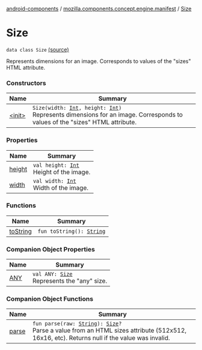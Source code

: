 [android-components](../../index.md) / [mozilla.components.concept.engine.manifest](../index.md) / [Size](./index.md)

# Size

`data class Size` [(source)](https://github.com/mozilla-mobile/android-components/blob/master/components/concept/engine/src/main/java/mozilla/components/concept/engine/manifest/Size.kt#L14)

Represents dimensions for an image.
Corresponds to values of the "sizes" HTML attribute.

### Constructors

| Name | Summary |
|---|---|
| [&lt;init&gt;](-init-.md) | `Size(width: `[`Int`](https://kotlinlang.org/api/latest/jvm/stdlib/kotlin/-int/index.html)`, height: `[`Int`](https://kotlinlang.org/api/latest/jvm/stdlib/kotlin/-int/index.html)`)`<br>Represents dimensions for an image. Corresponds to values of the "sizes" HTML attribute. |

### Properties

| Name | Summary |
|---|---|
| [height](height.md) | `val height: `[`Int`](https://kotlinlang.org/api/latest/jvm/stdlib/kotlin/-int/index.html)<br>Height of the image. |
| [width](width.md) | `val width: `[`Int`](https://kotlinlang.org/api/latest/jvm/stdlib/kotlin/-int/index.html)<br>Width of the image. |

### Functions

| Name | Summary |
|---|---|
| [toString](to-string.md) | `fun toString(): `[`String`](https://kotlinlang.org/api/latest/jvm/stdlib/kotlin/-string/index.html) |

### Companion Object Properties

| Name | Summary |
|---|---|
| [ANY](-a-n-y.md) | `val ANY: `[`Size`](./index.md)<br>Represents the "any" size. |

### Companion Object Functions

| Name | Summary |
|---|---|
| [parse](parse.md) | `fun parse(raw: `[`String`](https://kotlinlang.org/api/latest/jvm/stdlib/kotlin/-string/index.html)`): `[`Size`](./index.md)`?`<br>Parse a value from an HTML sizes attribute (512x512, 16x16, etc). Returns null if the value was invalid. |
